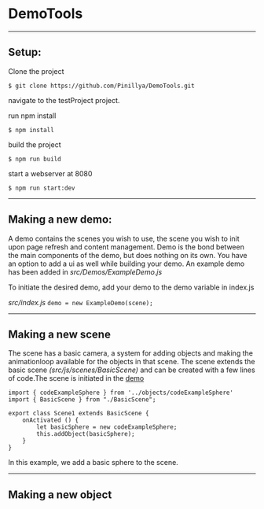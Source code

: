 # DemoTools
---

## Setup:

Clone the project
```
$ git clone https://github.com/Pinillya/DemoTools.git
```

navigate to the testProject project.

run npm install
```
$ npm install
```

build the project
```
$ npm run build
```

start a webserver at 8080
```
$ npm run start:dev
```

---

## Making a new demo:
A demo contains the scenes you wish to use, the scene you wish to init upon page refresh and content management. Demo is the bond between the main components of the demo, but does nothing on its own.
You have an option to add a ui as well while building your demo.
An example demo has been added in
*src/Demos/ExampleDemo.js*

To initiate the desired demo, add your demo to the demo variable in  index.js

*src/index.js*
`demo = new ExampleDemo(scene);`

---
## Making a new scene
The scene has a basic camera, a system for adding objects and making the animationloop available for the objects in that scene.
The scene extends the basic scene *(src/js/scenes/BasicScene)* and can be created with a few lines of code.The scene is initiated in the [demo](#Making-a-new-demo)

```
import { codeExampleSphere } from '../objects/codeExampleSphere'
import { BasicScene } from "./BasicScene";

export class Scene1 extends BasicScene {
    onActivated () {
        let basicSphere = new codeExampleSphere;
        this.addObject(basicSphere);
    }
}
```
In this example, we add a basic sphere to the scene.

---
## Making a new object
